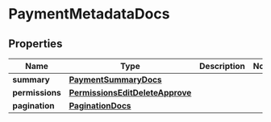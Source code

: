 

# PaymentMetadataDocs


## Properties

| Name | Type | Description | Notes |
|------------ | ------------- | ------------- | -------------|
|**summary** | [**PaymentSummaryDocs**](PaymentSummaryDocs.md) |  |  |
|**permissions** | [**PermissionsEditDeleteApprove**](PermissionsEditDeleteApprove.md) |  |  |
|**pagination** | [**PaginationDocs**](PaginationDocs.md) |  |  |



